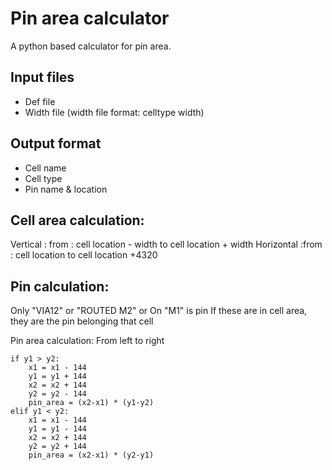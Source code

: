 Pin area calculator
============
A python based calculator for pin area.

Input files
------------------------
* Def file
* Width file
(width file format: celltype width)

Output format
------------------------
* Cell name
* Cell type
* Pin name & location


Cell area calculation:
------------------------
 Vertical : from : cell location - width to cell location + width
 Horizontal :from : cell location to cell location +4320

 Pin calculation:
 --------------------------------
 Only "VIA12" or "ROUTED M2" or On "M1" is pin
 If these are in cell area, they are the pin belonging that cell

 Pin area calculation:
 From left to right
 
    if y1 > y2:
        x1 = x1 - 144
        y1 = y1 + 144
        x2 = x2 + 144
        y2 = y2 - 144
        pin_area = (x2-x1) * (y1-y2)
    elif y1 < y2:
        x1 = x1 - 144
        y1 = y1 - 144
        x2 = x2 + 144
        y2 = y2 + 144
        pin_area = (x2-x1) * (y2-y1)

